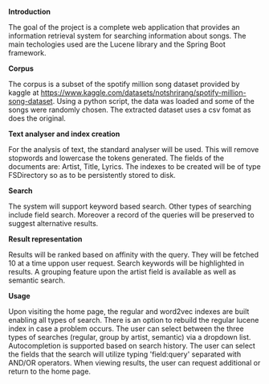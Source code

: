 **Introduction**

The goal of the project is a complete web application that provides an information retrieval system for searching information about songs.
The main techologies used are the Lucene library and the Spring Boot framework.


**Corpus**

The corpus is a subset of the spotify million song dataset provided by kaggle at https://www.kaggle.com/datasets/notshrirang/spotify-million-song-dataset.
Using a python script, the data was loaded and some of the songs were randomly chosen.
The extracted dataset uses a csv fomat as does the original.


**Text analyser and index creation**

For the analysis of text, the standard analyser will be used. This will remove stopwords and lowercase the tokens generated.
The fields of the documents are: Artist, Title, Lyrics.
The indexes to be created will be of type FSDirectory so as to be persistently stored to disk.


**Search**

The system will support keyword based search.
Other types of searching include field search.
Moreover a record of the queries will be preserved to suggest alternative results.


**Result representation**

Results will be ranked based on affinity with the query.
They will be fetched 10 at a time uppon user request.
Search keywords will be highlighted in results.
A grouping feature upon the artist field is available as well as semantic search.


**Usage**

Upon visiting the home page, the regular and word2vec indexes are built enabling all types of search.
There is an option to rebuild the regular lucene index in case a problem occurs.
The user can select between the three types of searches (regular, group by artist, semantic) via a dropdown list.
Autocompletion is supported based on search history.
The user can select the fields that the search will utilize typing 'field:query' separated with AND/OR operators.
When viewing results, the user can request additional or return to the home page.
